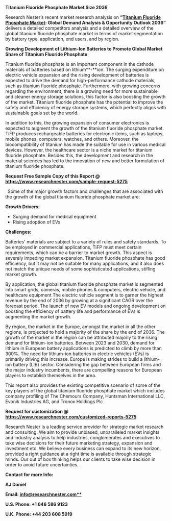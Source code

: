 ﻿**Titanium Fluoride Phosphate Market Size 2036**

Research Nester’s recent market research analysis on **“[Titanium Fluoride Phosphate Market](https://www.researchnester.com/reports/titanium-fluoride-phosphate-market/5275): Global Demand Analysis & Opportunity Outlook 2036”** delivers a detailed competitors analysis and a detailed overview of the global titanium fluoride phosphate market in terms of market segmentation by battery type, application, end users, and by region. 

**Growing Development of Lithium-Ion Batteries to Promote Global Market Share of Titanium Fluoride Phosphate** 

Titanium fluoride phosphate is an important component in the cathode materials of batteries based on lithium**-**ion. The surging expenditure on electric vehicle expansion and the rising development of batteries is expected to drive the demand for high-performance cathode materials, such as titanium fluoride phosphate. Furthermore, with growing concerns regarding the environment, there is a growing need for more sustainable and cleaner energy storage solutions, this factor is also boosting the growth of the market. Titanium fluoride phosphate has the potential to improve the safety and efficiency of energy storage systems, which perfectly aligns with sustainable goals set by the world. 

In addition to this, the growing expansion of consumer electronics is expected to augment the growth of the titanium fluoride phosphate market. TiFP produces rechargeable batteries for electronic items, such as laptops, mobile phones, computers, watches, and others. Moreover, the biocompatibility of titanium has made the suitable for use in various medical devices. However, the healthcare sector is a niche market for titanium fluoride phosphate. Besides this, the development and research in the material sciences has led to the innovation of new and better formulation of titanium fluoride phosphate.

**Request Free Sample Copy of this Report @ <https://www.researchnester.com/sample-request-5275>** 

` `Some of the major growth factors and challenges that are associated with the growth of the global titanium fluoride phosphate market are:

**Growth Drivers:**

- Surging demand for medical equipment
- Rising adoption of EVs

**Challenges:**

Batteries' materials are subject to a variety of rules and safety standards. To be employed in commercial applications, TiFP must meet certain requirements, which can be a barrier to market growth. This aspect is severely impeding market expansion. Titanium fluoride phosphate has good efficiency, but it may not be suitable for many applications, and it also does not match the unique needs of some sophisticated applications, stifling market growth.

By application, the global titanium fluoride phosphate market is segmented into smart grids, cameras, mobile phones & computers, electric vehicle, and healthcare equipment The electric vehicle segment is to garner the highest revenue by the end of 2036 by growing at a significant CAGR over the forecast period. The launch of new EV models and ongoing development on boosting the efficiency of battery life and performance of EVs is augmenting the market growth. 

By region, the market in the Europe, amongst the market in all the other regions, is projected to hold a majority of the share by the end of 2036. The growth of the market in the region can be attributed majorly to the rising demand for lithium-ion batteries. Between 2023 and 2030, demand for lithium in European battery applications is predicted to climb by more than 300%. The need for lithium-ion batteries in electric vehicles (EVs) is primarily driving this increase. Europe is making strides to build a lithium-ion battery (LIB) sector. Considering the gap between European firms and the major industry incumbents, there are compelling reasons for European players to establish themselves in the area.

This report also provides the existing competitive scenario of some of the key players of the global titanium fluoride phosphate market which includes company profiling of The Chemours Company, Huntsman International LLC, Evonik Industries AG, and Tronox Holdings Plc

**Request for customization @ <https://www.researchnester.com/customized-reports-5275>**  

Research Nester is a leading service provider for strategic market research and consulting. We aim to provide unbiased, unparalleled market insights and industry analysis to help industries, conglomerates and executives to take wise decisions for their future marketing strategy, expansion and investment etc. We believe every business can expand to its new horizon, provided a right guidance at a right time is available through strategic minds. Our out of box thinking helps our clients to take wise decision in order to avoid future uncertainties.

**Contact for more Info:**

**AJ Daniel**

**Email: [info@researchnester.com**](mailto:info@researchnester.com)**

**U.S. Phone: +1 646 586 9123** 

**U.K. Phone: +44 203 608 5919**


